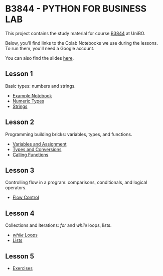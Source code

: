 # B3844 - PYTHON FOR BUSINESS LAB

This project contains the study material for course [B3844](https://www.unibo.it/en/study/phd-professional-masters-specialisation-schools-and-other-programmes/course-unit-catalogue/course-unit/2024/498527) at UniBO.

Below, you'll find links to the Colab Notebooks we use during the lessons. To run them, you'll need a Google account.

You can also find the slides [here](https://github.com/nusco/python-unibo/tree/main/slides).

## Lesson 1

Basic types: numbers and strings.

* [Example Notebook](https://colab.research.google.com/drive/1sn0WoCjkyXYWrlqDqVkBTkOabNrpvJpO?usp=sharing)
* [Numeric Types](https://colab.research.google.com/drive/1J60qwVDosBBzm68Y0_E9-lQoJEJ1Tcru?usp=sharing)
* [Strings](https://colab.research.google.com/drive/18rHLPPqsBqmmsU7lSFdOwhCcTu2T_n7j?usp=sharing)

## Lesson 2

Programming building bricks: variables, types, and functions.

* [Variables and Assignment](https://colab.research.google.com/drive/130mCdixMCivT0HyGysj9Uu964aTAUMWo?usp=sharing)
* [Types and Conversions](https://colab.research.google.com/drive/17fI38CinpEAc4g-2G9FzRmmaiXKi8J_t?usp=sharing)
* [Calling Functions](https://colab.research.google.com/drive/1kUvRuwcltvr4f15RtC4pAxuxXodnMPKN?usp=sharing)

## Lesson 3

Controlling flow in a program: comparisons, conditionals, and logical operators.

* [Flow Control](https://colab.research.google.com/drive/1-5YYVnIi3lK0Wmi9pipzvgKgYHSmYYiP?usp=sharing)

## Lesson 4

Collections and iterations: _for_ and _while_ loops, lists.

* [_while_ Loops](https://colab.research.google.com/drive/1LNN93oBBWVWXrqE-q0RkDqevCAh7rrbG#scrollTo=MpEFqmBbFmRi)
* [Lists](https://colab.research.google.com/drive/1Zpa3zleWmsde7OAcDFifcY7wqGr-nR8W)

## Lesson 5

* [Exercises](https://colab.research.google.com/drive/14B7UdUFU6uE3gjw1v-tSH3yivlfjKfLU?usp=sharing)
